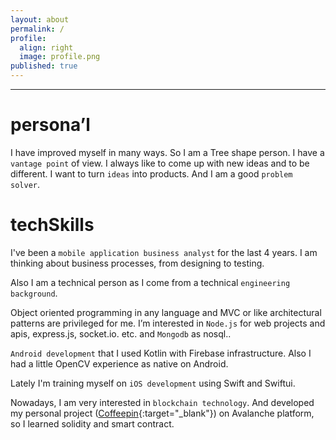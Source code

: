 ```yaml
---
layout: about
permalink: /
profile:
  align: right
  image: profile.png
published: true
---
```


---

# persona’l
I have improved myself in many ways. So I am a Tree shape person. I have a `vantage point` of view. I always like to come up with new ideas and to be different. I want to turn `ideas` into products. And I am a good `problem solver`.

# techSkills

I've been a `mobile application business analyst` for the last 4 years. I am thinking about business processes, from designing to testing.

Also I am a technical person as I come from a technical `engineering background`.

Object oriented programming in any language and MVC or like architectural patterns are privileged for me. I’m interested in `Node.js` for web projects and apis, express.js, socket.io. etc. and `Mongodb` as nosql..

`Android development` that I used Kotlin with Firebase infrastructure. Also I had a little OpenCV experience  as native on Android.

Lately I'm training myself on `iOS development` using Swift and Swiftui.

Nowadays, I am very interested in `blockchain technology`. And developed my personal project ([Coffeepin](http://coffeepin.me){:target="_blank"}) on Avalanche platform, so I learned solidity and smart contract.
